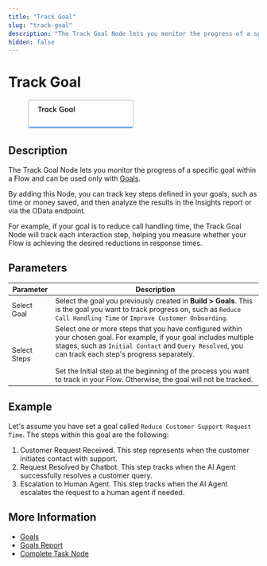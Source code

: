 ```yaml
---
title: "Track Goal"
slug: "track-goal"
description: "The Track Goal Node lets you monitor the progress of a specific goal within a Flow."
hidden: false
---
```


# Track Goal

<figure>
  <img class="image-center" src="../../../../../static/img/_assets/ai/build/node-reference/analytics/track-goal.png" width="50%" />
</figure>

## Description

The Track Goal Node lets you monitor the progress of a specific goal within a Flow
and can be used only with [Goals](../../../analyze/goals-and-tasks/goals.md). 

By adding this Node, you can track key steps defined in your goals, such as time or money saved,
and then analyze the results in the Insights report or via the OData endpoint.

For example, if your goal is to reduce call handling time, the Track Goal Node will track each interaction step, helping you measure whether your Flow is achieving the desired reductions in response times.

## Parameters

| Parameter    | Description                                                                                                                                                                                                                                                                                                                                                      |
|--------------|------------------------------------------------------------------------------------------------------------------------------------------------------------------------------------------------------------------------------------------------------------------------------------------------------------------------------------------------------------------|
| Select Goal  | Select the goal you previously created in **Build > Goals**. This is the goal you want to track progress on, such as `Reduce Call Handling Time` or `Improve Customer Onboarding`.                                                                                                                                                                               |
| Select Steps | Select one or more steps that you have configured within your chosen goal. For example, if your goal includes multiple stages, such as `Initial Contact` and `Query Resolved`, you can track each step's progress separately. <br></br> Set the Initial step at the beginning of the process you want to track in your Flow. Otherwise, the goal will not be tracked. |

## Example

Let's assume you have set a goal called `Reduce Customer Support Request Time`.
The steps within this goal are the following:

1. Customer Request Received. This step represents when the customer initiates contact with support.
2. Request Resolved by Chatbot. This step tracks when the AI Agent successfully resolves a customer query.
3. Escalation to Human Agent. This step tracks when the AI Agent escalates the request to a human agent if needed.

## More Information

- [Goals](../../../analyze/goals-and-tasks/goals.md)
- [Goals Report](../../../../insights/reports/goals.md)
- [Complete Task Node](complete-task.md)